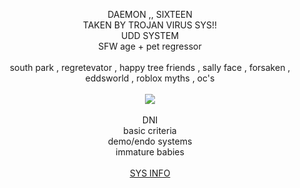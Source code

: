 <p align='center'> DAEMON ,, SIXTEEN</br> TAKEN BY TROJAN VIRUS SYS!! </br> UDD SYSTEM</br>SFW age + pet regressor</br></br> south park , regretevator , happy tree friends , sally face , forsaken , eddsworld , roblox myths , oc's </br></br><a href='https://ko-fi.com/daemology/commissions'> <img src=https://ko-fi.com/img/githubbutton_sm.svg> </img></a></br></br> DNI</br> basic criteria</br> demo/endo systems</br>immature babies</br></br> <a href='https://pluralkit.xyz/s/sgvxsf?nc=y'>SYS INFO</a></p>
